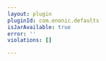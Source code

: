 ```yaml
---
layout: plugin
pluginId: com.enonic.defaults
isJarAvailable: true
error: ''
violations: []

---
```

